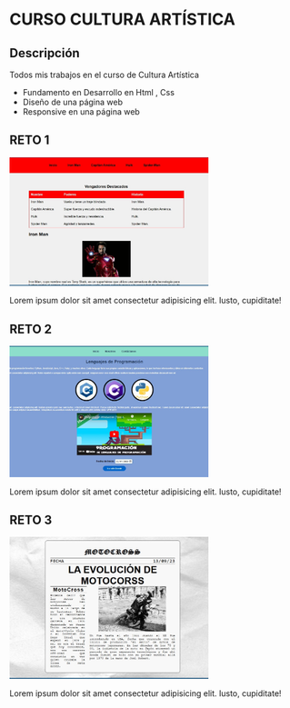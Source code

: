 # CURSO CULTURA ARTÍSTICA


## Descripción

Todos mis trabajos en el curso de Cultura Artística

- Fundamento en Desarrollo en Html , Css
-  Diseño de una página web
- Responsive en una página web

## RETO 1
<img src="img/reto1.jpeg" alt="Descripción de la imagen" width="350px">

Lorem ipsum dolor sit amet consectetur adipisicing elit. Iusto, cupiditate!

## RETO 2
<img src="img/reto2.jpeg" alt="Descripción de la imagen" width="350px">

Lorem ipsum dolor sit amet consectetur adipisicing elit. Iusto, cupiditate!

## RETO 3
<img src="img/reto3.jpeg" alt="Descripción de la imagen" width="350px">

Lorem ipsum dolor sit amet consectetur adipisicing elit. Iusto, cupiditate!
